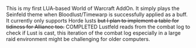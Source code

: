 This is my first LUA-based World of Warcraft AddOn. It simply plays the Seinfeld theme when Bloodlust/Timewarp is successfully applied as a buff. It currently only supports Horde lusts ~~but I plan to implement a table for tidiness for Alliance too.~~ COMPLETED Lustfeld reads from the combat log to check if Lust is cast, this iteration of the combat log especially in a large raid environment might be challenging for older computers.
